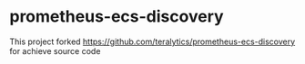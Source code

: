 # prometheus-ecs-discovery

This project forked https://github.com/teralytics/prometheus-ecs-discovery for achieve source code